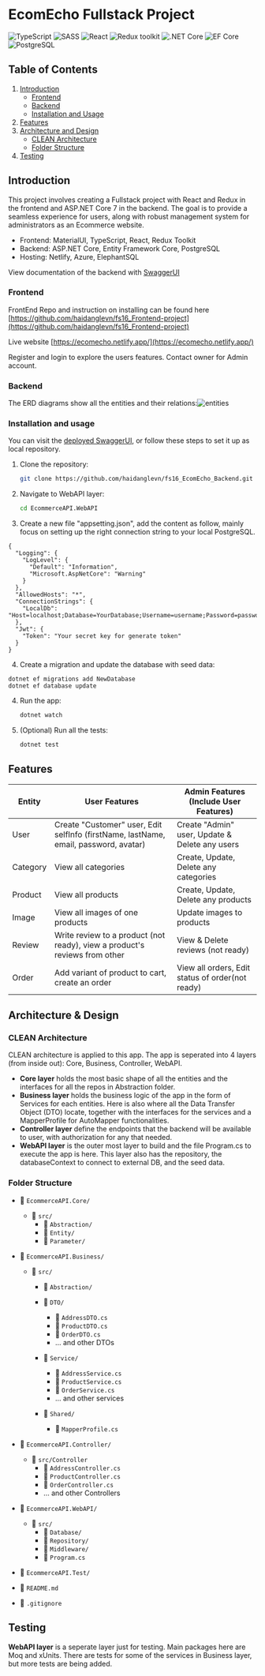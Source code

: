 # EcomEcho Fullstack Project

![TypeScript](https://img.shields.io/badge/TypeScript-v.4-green)
![SASS](https://img.shields.io/badge/SASS-v.4-hotpink)
![React](https://img.shields.io/badge/React-v.18-blue)
![Redux toolkit](https://img.shields.io/badge/Redux-v.1.9-brown)
![.NET Core](https://img.shields.io/badge/.NET%20Core-v.7-purple)
![EF Core](https://img.shields.io/badge/EF%20Core-v.7-cyan)
![PostgreSQL](https://img.shields.io/badge/PostgreSQL-v.14-drakblue)

## Table of Contents

1. [Introduction](#introduction)
   - [Frontend](#frontend)
   - [Backend](#backend)
   - [Installation and Usage](#installation-and-usage)
2. [Features](#features)
3. [Architecture and Design](#architecture--design)
   - [CLEAN Architecture](#clean-architecture)
   - [Folder Structure](#folder-structure)
4. [Testing](#testing)

## Introduction

This project involves creating a Fullstack project with React and Redux in the frontend and ASP.NET Core 7 in the backend. The goal is to provide a seamless experience for users, along with robust management system for administrators as an Ecommerce website.

- Frontend: MaterialUI, TypeScript, React, Redux Toolkit
- Backend: ASP.NET Core, Entity Framework Core, PostgreSQL
- Hosting: Netlify, Azure, ElephantSQL

View documentation of the backend with [SwaggerUI](https://ecomecho.azurewebsites.net/swagger/index.html)

### Frontend

FrontEnd Repo and instruction on installing can be found here [https://github.com/haidanglevn/fs16_Frontend-project](https://github.com/haidanglevn/fs16_Frontend-project)

Live website [https://ecomecho.netlify.app/](https://ecomecho.netlify.app/)

Register and login to explore the users features. Contact owner for Admin account.

### Backend

The ERD diagrams show all the entities and their relations:![entities](https://github.com/haidanglevn/fs16_CSharp-FullStack/assets/24937536/19bfb32b-b0e6-4532-9edc-2a79e4718a2a)


### Installation and usage

You can visit the [deployed SwaggerUI](https://ecomecho.azurewebsites.net/swagger/index.html), or follow these steps to set it up as local repository.

1. Clone the repository:
   ```bash
   git clone https://github.com/haidanglevn/fs16_EcomEcho_Backend.git
   ```
2. Navigate to WebAPI layer:
   ```bash
   cd EcommerceAPI.WebAPI
   ```
3. Create a new file "appsetting.json", add the content as follow, mainly focus on setting up the right connection string to your local PostgreSQL.

```
{
  "Logging": {
    "LogLevel": {
      "Default": "Information",
      "Microsoft.AspNetCore": "Warning"
    }
  },
  "AllowedHosts": "*",
  "ConnectionStrings": {
    "LocalDb": "Host=localhost;Database=YourDatabase;Username=username;Password=password",
  },
  "Jwt": {
    "Token": "Your secret key for generate token"
  }
}
```

4. Create a migration and update the database with seed data:

```
dotnet ef migrations add NewDatabase
dotnet ef database update
```

4. Run the app:
   ```bash
   dotnet watch
   ```
5. (Optional) Run all the tests:
   ```bash
   dotnet test
   ```

## Features

| Entity   | User Features                                                                        | Admin Features (Include User Features)           |
| -------- | ------------------------------------------------------------------------------------ | ------------------------------------------------ |
| User     | Create "Customer" user, Edit selfInfo (firstName, lastName, email, password, avatar) | Create "Admin" user, Update & Delete any users   |
| Category | View all categories                                                                  | Create, Update, Delete any categories            |
| Product  | View all products                                                                    | Create, Update, Delete any products              |
| Image    | View all images of one products                                                      | Update images to products                        |
| Review   | Write review to a product (not ready), view a product's reviews from other           | View & Delete reviews (not ready)                |
| Order    | Add variant of product to cart, create an order                                      | View all orders, Edit status of order(not ready) |

## Architecture & Design

### CLEAN Architecture

CLEAN architecture is applied to this app. The app is seperated into 4 layers (from inside out): Core, Business, Controller, WebAPI.

- **Core layer** holds the most basic shape of all the entities and the interfaces for all the repos in Abstraction folder.
- **Business layer** holds the business logic of the app in the form of Services for each entities. Here is also where all the Data Transfer Object (DTO) locate, together with the interfaces for the services and a MapperProfile for AutoMapper functionalities.
- **Controller layer** define the endpoints that the backend will be available to user, with authorization for any that needed.
- **WebAPI layer** is the outer most layer to build and the file Program.cs to execute the app is here. This layer also has the repository, the databaseContext to connect to external DB, and the seed data.

### Folder Structure

- 📂 `EcommerceAPI.Core/`
  - 📂 `src/`
    - 📂 `Abstraction/`
    - 📂 `Entity/`
    - 📂 `Parameter/`
- 📂 `EcommerceAPI.Business/`

  - 📂 `src/`

    - 📂 `Abstraction/`
    - 📂 `DTO/`

      - 📄 `AddressDTO.cs`
      - 📄 `ProductDTO.cs`
      - 📄 `OrderDTO.cs`
      - ... and other DTOs

    - 📂 `Service/`
      - 📄 `AddressService.cs`
      - 📄 `ProductService.cs`
      - 📄 `OrderService.cs`
      - ... and other services
    - 📂 `Shared/`
      - 📄 `MapperProfile.cs`

- 📂 `EcommerceAPI.Controller/`

  - 📂 `src/Controller`
    - 📄 `AddressController.cs`
    - 📄 `ProductController.cs`
    - 📄 `OrderController.cs`
    - ... and other Controllers

- 📂 `EcommerceAPI.WebAPI/`

  - 📂 `src/`
    - 📂 `Database/`
    - 📂 `Repository/`
    - 📂 `Middleware/`
    - 📄 `Program.cs`

- 📂 `EcommerceAPI.Test/`
- 📄 `README.md`
- 📄 `.gitignore`

## Testing

**WebAPI layer** is a seperate layer just for testing. Main packages here are Moq and xUnits. There are tests for some of the services in Business layer, but more tests are being added.
